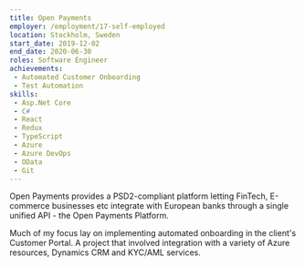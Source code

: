 ```yaml
---
title: Open Payments
employer: /employment/17-self-employed
location: Stockholm, Sweden
start_date: 2019-12-02
end_date: 2020-06-30
roles: Software Engineer
achievements:
 - Automated Customer Onboarding
 - Test Automation
skills: 
 - Asp.Net Core
 - C#
 - React
 - Redux
 - TypeScript
 - Azure
 - Azure DevOps
 - OData
 - Git
---
```

Open Payments provides a PSD2-compliant platform letting FinTech, 
E-commerce businesses etc integrate with European banks through 
a single unified API - the Open Payments Platform.

Much of my focus lay on implementing automated onboarding in the client's Customer Portal. 
A project that involved integration with a variety of Azure resources, Dynamics CRM and KYC/AML services.